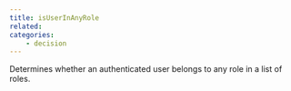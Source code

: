 ```yaml
---
title: isUserInAnyRole
related:
categories:
    - decision
---
```


Determines whether an authenticated user belongs to any role in a list of roles.